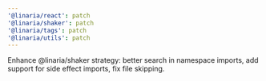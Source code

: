 ```yaml
---
'@linaria/react': patch
'@linaria/shaker': patch
'@linaria/tags': patch
'@linaria/utils': patch
---
```


Enhance @linaria/shaker strategy: better search in namespace imports, add support for side effect imports, fix file skipping.